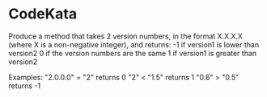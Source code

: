 # CodeKata
Produce a method that takes 2 version numbers, in the format X.X.X.X (where X is a non-negative integer), and returns:
  -1 if version1 is lower than version2
  0 if the version numbers are the same
  1 if version1 is greater than version2

Examples: 
  "2.0.0.0" = "2" returns 0
  "2" < "1.5" returns 1
  "0.6" > "0.5" returns -1
